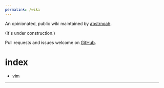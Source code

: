 ```yaml
---
permalink: /wiki
---
```


An opinionated, public wiki maintained by [abstrnoah][2].

(It's under construction.)

Pull requests and issues welcome on [GitHub][1].

# index

* [vim](/wiki/vim)

---

[1]: https://github.com/abstrnoah/abstrnoah.github.io
[2]: ../abstrnoah
